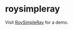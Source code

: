 roysimpleray
============


Visit [RoySimpleRay](http://dbousamra.github.com/roysimpleray/) for a demo.
